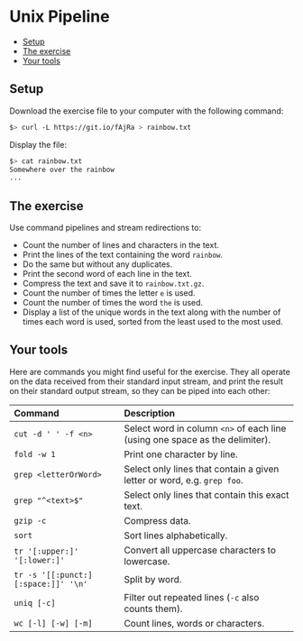 # Unix Pipeline

<!-- START doctoc generated TOC please keep comment here to allow auto update -->
<!-- DON'T EDIT THIS SECTION, INSTEAD RE-RUN doctoc TO UPDATE -->


- [Setup](#setup)
- [The exercise](#the-exercise)
- [Your tools](#your-tools)

<!-- END doctoc generated TOC please keep comment here to allow auto update -->

## Setup

Download the exercise file to your computer with the following command:

```bash
$> curl -L https://git.io/fAjRa > rainbow.txt
```

Display the file:

```bash
$> cat rainbow.txt
Somewhere over the rainbow
...
```

## The exercise

Use command pipelines and stream redirections to:

* Count the number of lines and characters in the text.
* Print the lines of the text containing the word `rainbow`.
* Do the same but without any duplicates.
* Print the second word of each line in the text.
* Compress the text and save it to `rainbow.txt.gz`.
* Count the number of times the letter `e` is used.
* Count the number of times the word `the` is used.
* Display a list of the unique words in the text along with the number of times each word is used,
  sorted from the least used to the most used.

## Your tools

Here are commands you might find useful for the exercise. They all operate on
the data received from their standard input stream, and print the result on
their standard output stream, so they can be piped into each other:

Command                             | Description
:---------------------------------- | :---------------------------------------------------------------------------
`cut -d ' ' -f <n>`                 | Select word in column `<n>` of each line (using one space as the delimiter).
`fold -w 1`                         | Print one character by line.
`grep <letterOrWord>`               | Select only lines that contain a given letter or word, e.g. `grep foo`.
`grep "^<text>$"`                   | Select only lines that contain this exact text.
`gzip -c`                           | Compress data.
`sort`                              | Sort lines alphabetically.
`tr '[:upper:]' '[:lower:]'`        | Convert all uppercase characters to lowercase.
`tr -s '[[:punct:][:space:]]' '\n'` | Split by word.
`uniq [-c]`                         | Filter out repeated lines (`-c` also counts them).
`wc [-l] [-w] [-m]`                 | Count lines, words or characters.
